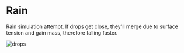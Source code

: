 # Rain

Rain simulation attempt. If drops get close, they'll merge due to surface tension and gain mass, therefore falling faster.

![drops](https://user-images.githubusercontent.com/7959823/80542537-71cf9b00-89ad-11ea-9d80-40d175de70e7.gif)
